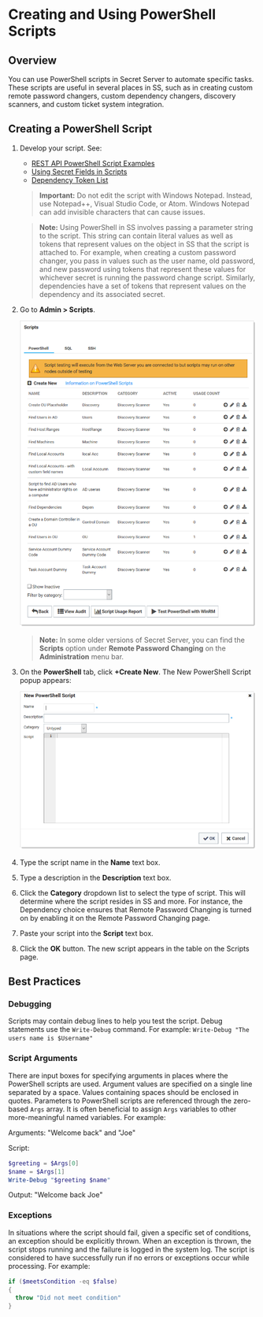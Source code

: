 [title]: # (Creating and Using PowerShell Scripts)
[tags]: # (API,scripting,powershell)
[priority]: # (1000)

# Creating and Using PowerShell Scripts

## Overview

You can use PowerShell scripts in Secret Server to automate specific tasks. These scripts are useful in several places in SS, such as in creating custom remote password changers, custom dependency changers, discovery scanners, and custom ticket system integration.

## Creating a PowerShell Script

1. Develop your script. See:

   - [REST API PowerShell Script Examples](../rest-api-powershell-examples/index.md)
   - [Using Secret Fields in Scripts](../using-secret-fields-scripts/index.md)
   - [Dependency Token List](../dependency-tokens/index.md)

   >**Important:** Do not edit the script with Windows Notepad. Instead, use Notepad++, Visual Studio Code, or Atom. Windows Notepad can add invisible characters that can cause issues.

   >**Note:** Using PowerShell in SS involves passing a parameter string to the script. This string can contain literal values as well as tokens that represent values on the object in SS that the script is attached to. For example, when creating a custom password changer, you pass in values such as the user name, old password, and new password using tokens that represent these values for whichever secret is running the password change script. Similarly, dependencies have a set of tokens that represent values on the dependency and its associated secret.

1. Go to **Admin \> Scripts**.

   ![image-20200529131022337](images/image-20200529131022337.png)

   > **Note:** In some older versions of Secret Server, you can find the **Scripts** option under **Remote Password Changing** on the **Administration** menu bar.

1. On the **PowerShell** tab, click **+Create New**. The New PowerShell Script popup appears:

   ![image-20200529131304135](images/image-20200529131304135.png)

1. Type the script name in the **Name** text box.

1. Type a description in the **Description** text box.

1. Click the **Category** dropdown list to select the type of script. This will determine where the script resides in SS and more. For instance, the Dependency choice ensures that Remote Password Changing is turned on by enabling it on the Remote Password Changing page.

1. Paste your script into the **Script** text box.

1. Click the **OK** button. The new script appears in the table on the Scripts page.

## Best Practices

### Debugging

Scripts may contain debug lines to help you test the script. Debug statements use the `Write-Debug` command. For example:
`Write-Debug "The users name is $Username"`

### Script Arguments

There are input boxes for specifying arguments in places where the PowerShell scripts are used. Argument values are specified on a single line separated by a space. Values containing spaces should be enclosed in quotes.  Parameters to PowerShell scripts are referenced through the zero-based `Args` array.  It is often beneficial to assign `Args` variables to other more-meaningful named variables. For example:

Arguments:  "Welcome back"  and "Joe"

Script:

```powershell
$greeting = $Args[0]
$name = $Args[1]
Write-Debug "$greeting $name"
```
Output:  "Welcome back Joe"

### Exceptions

In situations where the script should fail, given a specific set of conditions, an exception should be explicitly thrown.  When an exception is thrown, the script stops running and the failure is logged in the system log. The script is considered to have successfully run if no errors or exceptions occur while processing. For example:

```powershell
if ($meetsCondition -eq $false)
{
  throw "Did not meet condition"
}
```

